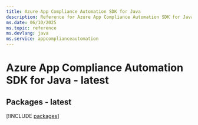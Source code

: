 ```yaml
---
title: Azure App Compliance Automation SDK for Java
description: Reference for Azure App Compliance Automation SDK for Java
ms.date: 06/10/2025
ms.topic: reference
ms.devlang: java
ms.service: appcomplianceautomation
---
```

# Azure App Compliance Automation SDK for Java - latest
## Packages - latest
[!INCLUDE [packages](app-compliance-automation-index.md)]
